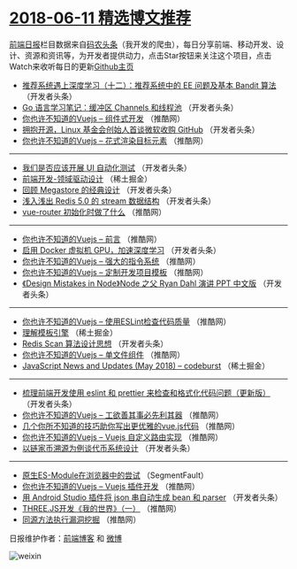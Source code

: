 # [2018-06-11 精选博文推荐](https://toutiao.qdkfweb.cn/date/2018/06/11)

[前端日报](https://qdkfweb.cn/c/news)栏目数据来自[码农头条](https://toutiao.qdkfweb.cn/)（我开发的爬虫），每日分享前端、移动开发、设计、资源和资讯等，为开发者提供动力，点击Star按钮来关注这个项目，点击Watch来收听每日的更新[Github主页](https://github.com/kujian/frontendDaily)
* [推荐系统遇上深度学习（十二）：推荐系统中的 EE 问题及基本 Bandit 算法](https://toutiao.qdkfweb.cn/77177.html) （开发者头条）
* [Go 语言学习笔记：缓冲区 Channels 和线程池](https://toutiao.qdkfweb.cn/77172.html) （开发者头条）
* [你也许不知道的Vuejs &#8211; 组件式开发](https://toutiao.qdkfweb.cn/77146.html) （推酷网）
* [拥抱开源，Linux 基金会创始人首谈微软收购 GitHub](https://toutiao.qdkfweb.cn/77178.html) （开发者头条）
* [你也许不知道的Vuejs &#8211; 花式渲染目标元素](https://toutiao.qdkfweb.cn/77153.html) （推酷网）

***
* [我们是否应该开展 UI 自动化测试](https://toutiao.qdkfweb.cn/77181.html) （开发者头条）
* [前端开发-领域驱动设计](https://toutiao.qdkfweb.cn/77171.html) （稀土掘金）
* [回顾 Megastore 的经典设计](https://toutiao.qdkfweb.cn/77183.html) （开发者头条）
* [浅入浅出 Redis 5.0 的 stream 数据结构](https://toutiao.qdkfweb.cn/77173.html) （开发者头条）
* [vue-router 初始化时做了什么](https://toutiao.qdkfweb.cn/77140.html) （推酷网）

***
* [你也许不知道的Vuejs &#8211; 前言](https://toutiao.qdkfweb.cn/77148.html) （推酷网）
* [启用 Docker 虚拟机 GPU，加速深度学习](https://toutiao.qdkfweb.cn/77174.html) （开发者头条）
* [你也许不知道的Vuejs &#8211; 强大的指令系统](https://toutiao.qdkfweb.cn/77151.html) （推酷网）
* [你也许不知道的Vuejs &#8211; 定制开发项目模板](https://toutiao.qdkfweb.cn/77142.html) （推酷网）
* [《Design Mistakes in Node》Node 之父 Ryan Dahl 演讲 PPT 中文版](https://toutiao.qdkfweb.cn/77179.html) （开发者头条）

***
* [你也许不知道的Vuejs &#8211; 使用ESLint检查代码质量](https://toutiao.qdkfweb.cn/77143.html) （推酷网）
* [理解模板引擎](https://toutiao.qdkfweb.cn/77169.html) （稀土掘金）
* [Redis Scan 算法设计思想](https://toutiao.qdkfweb.cn/77180.html) （开发者头条）
* [你也许不知道的Vuejs &#8211; 单文件组件](https://toutiao.qdkfweb.cn/77145.html) （推酷网）
* [JavaScript News and Updates (May 2018) – codeburst](https://toutiao.qdkfweb.cn/77170.html) （稀土掘金）

***
* [梳理前端开发使用 eslint 和 prettier 来检查和格式化代码问题（更新版）](https://toutiao.qdkfweb.cn/77182.html) （开发者头条）
* [你也许不知道的Vuejs &#8211; 工欲善其事必先利其器](https://toutiao.qdkfweb.cn/77147.html) （推酷网）
* [几个你所不知道的技巧助你写出更优雅的vue.js代码](https://toutiao.qdkfweb.cn/77138.html) （推酷网）
* [你也许不知道的Vuejs &#8211; Vuejs 自定义路由实现](https://toutiao.qdkfweb.cn/77149.html) （推酷网）
* [以链家币溯源为例谈代币系统设计](https://toutiao.qdkfweb.cn/77175.html) （开发者头条）

***
* [原生ES-Module在浏览器中的尝试](https://toutiao.qdkfweb.cn/77168.html) （SegmentFault）
* [你也许不知道的Vuejs &#8211; Vuejs 插件开发](https://toutiao.qdkfweb.cn/77150.html) （推酷网）
* [用 Android Studio 插件将 json 串自动生成 bean 和 parser](https://toutiao.qdkfweb.cn/77176.html) （开发者头条）
* [THREE.JS开发《我的世界》（一）](https://toutiao.qdkfweb.cn/77139.html) （推酷网）
* [同源方法执行漏洞挖掘](https://toutiao.qdkfweb.cn/77141.html) （推酷网）

日报维护作者：[前端博客](https://qdkfweb.cn/) 和 [微博](https://qdkfweb.cn/go/weibo)

![weixin](https://user-images.githubusercontent.com/3055447/38468989-651132ac-3b80-11e8-8e6b-15122322a9d7.png)